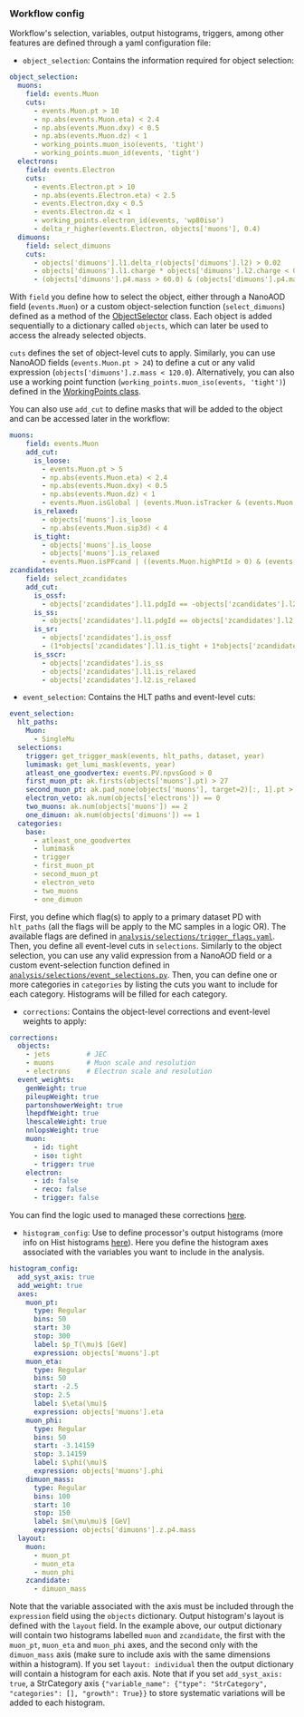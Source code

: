 ### Workflow config

Workflow's selection, variables, output histograms, triggers, among other features are defined through a yaml configuration file:


* `object_selection`: Contains the information required for object selection:
```yaml
object_selection:
  muons:
    field: events.Muon
    cuts:
      - events.Muon.pt > 10
      - np.abs(events.Muon.eta) < 2.4
      - np.abs(events.Muon.dxy) < 0.5
      - np.abs(events.Muon.dz) < 1
      - working_points.muon_iso(events, 'tight')
      - working_points.muon_id(events, 'tight')
  electrons:
    field: events.Electron
    cuts:
      - events.Electron.pt > 10
      - np.abs(events.Electron.eta) < 2.5
      - events.Electron.dxy < 0.5
      - events.Electron.dz < 1
      - working_points.electron_id(events, 'wp80iso')
      - delta_r_higher(events.Electron, objects['muons'], 0.4)
  dimuons:
    field: select_dimuons
    cuts:
      - objects['dimuons'].l1.delta_r(objects['dimuons'].l2) > 0.02
      - objects['dimuons'].l1.charge * objects['dimuons'].l2.charge < 0
      - (objects['dimuons'].p4.mass > 60.0) & (objects['dimuons'].p4.mass < 120.0)
```
With `field` you define how to select the object, either through a NanoAOD field (`events.Muon`) or a custom object-selection function (`select_dimuons`) defined as a method of the [ObjectSelector](https://github.com/deoache/higgscharm/blob/lxplus/analysis/selections/object_selections.py) class. Each object is added sequentially to a dictionary called `objects`, which can later be used to access the already selected objects.

`cuts` defines the set of object-level cuts to apply. Similarly, you can use NanoAOD fields (`events.Muon.pt > 24`) to define a cut or any valid expression (`objects['dimuons'].z.mass < 120.0`). Alternatively, you can also use a working point function (`working_points.muon_iso(events, 'tight')`) defined in the [WorkingPoints class](https://github.com/deoache/higgscharm/blob/lxplus/analysis/working_points/working_points.py). 

You can also use `add_cut` to define masks that will be added to the object and can be accessed later in the workflow:

```yaml
muons:
    field: events.Muon
    add_cut:
      is_loose:
        - events.Muon.pt > 5
        - np.abs(events.Muon.eta) < 2.4
        - np.abs(events.Muon.dxy) < 0.5
        - np.abs(events.Muon.dz) < 1
        - events.Muon.isGlobal | (events.Muon.isTracker & (events.Muon.nStations > 0))
      is_relaxed:
        - objects['muons'].is_loose
        - np.abs(events.Muon.sip3d) < 4
      is_tight:
        - objects['muons'].is_loose
        - objects['muons'].is_relaxed
        - events.Muon.isPFcand | ((events.Muon.highPtId > 0) & (events.Muon.pt > 200))
zcandidates:
    field: select_zcandidates 
    add_cut:
      is_ossf:
        - objects['zcandidates'].l1.pdgId == -objects['zcandidates'].l2.pdgId
      is_ss:
        - objects['zcandidates'].l1.pdgId == objects['zcandidates'].l2.pdgId
      is_sr:
        - objects['zcandidates'].is_ossf
        - (1*objects['zcandidates'].l1.is_tight + 1*objects['zcandidates'].l2.is_tight) == 2
      is_sscr:
        - objects['zcandidates'].is_ss
        - objects['zcandidates'].l1.is_relaxed
        - objects['zcandidates'].l2.is_relaxed
```

* `event_selection`: Contains the HLT paths and event-level cuts:
```yaml
event_selection:
  hlt_paths:
    Muon:
      - SingleMu
  selections:
    trigger: get_trigger_mask(events, hlt_paths, dataset, year)
    lumimask: get_lumi_mask(events, year)
    atleast_one_goodvertex: events.PV.npvsGood > 0
    first_muon_pt: ak.firsts(objects['muons'].pt) > 27
    second_muon_pt: ak.pad_none(objects['muons'], target=2)[:, 1].pt > 15
    electron_veto: ak.num(objects['electrons']) == 0
    two_muons: ak.num(objects['muons']) == 2
    one_dimuon: ak.num(objects['dimuons']) == 1
  categories:
    base:
      - atleast_one_goodvertex
      - lumimask
      - trigger
      - first_muon_pt
      - second_muon_pt
      - electron_veto
      - two_muons
      - one_dimuon
```
First, you define which flag(s) to apply to a primary dataset PD with `hlt_paths` (all the flags will be apply to the MC samples in a logic OR). The available flags are defined in [`analysis/selections/trigger_flags.yaml`](https://github.com/deoache/higgscharm/blob/lxplus/analysis/selections/trigger_flags.yaml).  
Then, you define all event-level cuts in `selections`. Similarly to the object selection, you can use any valid expression from a NanoAOD field or a custom event-selection function defined in [`analysis/selections/event_selections.py`](https://github.com/deoache/higgscharm/blob/lxplus/analysis/selections/event_selections.py). Then, you can define one or more categories in `categories` by listing the cuts you want to include for each category. Histograms will be filled for each category.


* `corrections`: Contains the object-level corrections and event-level weights to apply:

```yaml
corrections:
  objects:
    - jets         # JEC
    - muons        # Muon scale and resolution
    - electrons    # Electron scale and resolution 
  event_weights:
    genWeight: true
    pileupWeight: true
    partonshowerWeight: true
    lhepdfWeight: true
    lhescaleWeight: true
    nnlopsWeight: true
    muon:
      - id: tight
      - iso: tight
      - trigger: true
    electron:
      - id: false
      - reco: false
      - trigger: false
```

You can find the logic used to managed these corrections [here](https://github.com/deoache/higgscharm/blob/lxplus/analysis/corrections/correction_manager.py).

* `histogram_config`: Use to define processor's output histograms (more info on Hist histograms [here](https://hist.readthedocs.io/en/latest/)). Here you define the histogram axes associated with the variables you want to include in the analysis. 
```yaml
histogram_config:
  add_syst_axis: true
  add_weight: true
  axes:
    muon_pt:
      type: Regular
      bins: 50
      start: 30
      stop: 300
      label: $p_T(\mu)$ [GeV]
      expression: objects['muons'].pt
    muon_eta:
      type: Regular
      bins: 50
      start: -2.5
      stop: 2.5
      label: $\eta(\mu)$
      expression: objects['muons'].eta
    muon_phi:
      type: Regular
      bins: 50
      start: -3.14159
      stop: 3.14159
      label: $\phi(\mu)$
      expression: objects['muons'].phi
    dimuon_mass:
      type: Regular
      bins: 100
      start: 10
      stop: 150
      label: $m(\mu\mu)$ [GeV]
      expression: objects['dimuons'].z.p4.mass
  layout:
    muon:
      - muon_pt
      - muon_eta
      - muon_phi
    zcandidate:
      - dimuon_mass
```
Note that the variable associated with the axis must be included through the `expression` field using the `objects` dictionary. Output histogram's layout is defined with the `layout` field. In the example above, our output dictionary will contain two histograms labelled `muon` and `zcandidate`, the first with the `muon_pt`, `muon_eta` and `muon_phi` axes, and the second only with the `dimuon_mass` axis (make sure to include axis with the same dimensions within a histogram). If you set `layout: individual` then the output dictionary will contain a histogram for each axis. Note that if you set `add_syst_axis: true`, a StrCategory axis `{"variable_name": {"type": "StrCategory", "categories": [], "growth": True}}` to store systematic variations will be added to each histogram.
